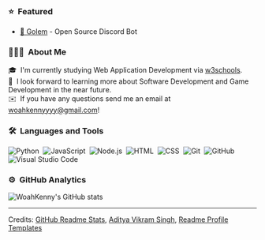 

### ⭐ &nbsp;Featured
* [🗿 Golem](https://github.com/WoahKenny/Golem) - Open Source Discord Bot

### 👨🏻‍💻 &nbsp;About Me

🎓 &nbsp;I'm currently studying Web Application Development via [w3schools](https://courses.w3schools.com/).\
🌱 &nbsp;I look forward to learning more about Software Development and Game Development in the near future.\
✉️ &nbsp;If you have any questions send me an email at woahkennyyyy@gmail.com!

### 🛠 &nbsp;Languages and Tools

![Python](https://img.shields.io/badge/-Python-05122A?style=flat&logo=python)&nbsp;
![JavaScript](https://img.shields.io/badge/-JavaScript-05122A?style=flat&logo=javascript)&nbsp;
![Node.js](https://img.shields.io/badge/-Node.js-05122A?style=flat&logo=node.js)&nbsp;
![HTML](https://img.shields.io/badge/-HTML-05122A?style=flat&logo=HTML5)&nbsp;
![CSS](https://img.shields.io/badge/-CSS-05122A?style=flat&logo=CSS3&logoColor=1572B6)&nbsp;
![Git](https://img.shields.io/badge/-Git-05122A?style=flat&logo=git)&nbsp;
![GitHub](https://camo.githubusercontent.com/202a58d250ff1d21ee70433e0070b55f8fed747f8883c1750742aa791b1ad871/68747470733a2f2f696d672e736869656c64732e696f2f62616467652f2d4769744875622d3035313232413f7374796c653d666c6174266c6f676f3d676974687562)&nbsp;
![Visual Studio Code](https://img.shields.io/badge/-Visual%20Studio%20Code-05122A?style=flat&logo=visual-studio-code&logoColor=007ACC)&nbsp;


### ⚙️ &nbsp;GitHub Analytics

![WoahKenny's GitHub stats](https://github-readme-stats.vercel.app/api?username=WoahKenny&count_private=true&theme=ayu-mirage)

-----

Credits: [GitHub Readme Stats](https://github.com/anuraghazra/github-readme-stats), [Aditya Vikram Singh](https://github.com/AVS1508), [Readme Profile Templates](https://github.com/durgeshsamariya/awesome-github-profile-readme-templates)
